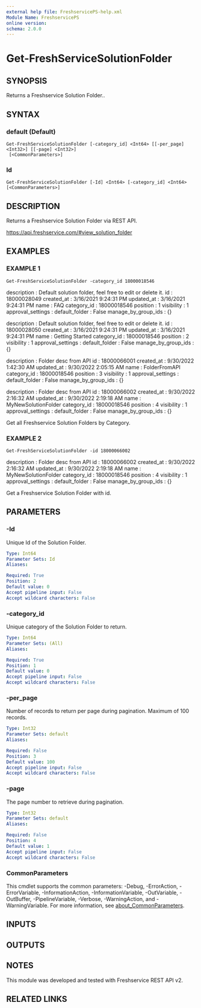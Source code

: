 ```yaml
---
external help file: FreshservicePS-help.xml
Module Name: FreshservicePS
online version:
schema: 2.0.0
---
```


# Get-FreshServiceSolutionFolder

## SYNOPSIS
Returns a Freshservice Solution Folder..

## SYNTAX

### default (Default)
```
Get-FreshServiceSolutionFolder [-category_id] <Int64> [[-per_page] <Int32>] [[-page] <Int32>]
 [<CommonParameters>]
```

### Id
```
Get-FreshServiceSolutionFolder [-Id] <Int64> [-category_id] <Int64> [<CommonParameters>]
```

## DESCRIPTION
Returns a Freshservice Solution Folder via REST API.

https://api.freshservice.com/#view_solution_folder

## EXAMPLES

### EXAMPLE 1
```
Get-FreshServiceSolutionFolder -category_id 18000018546
```

description         : Default solution folder, feel free to edit or delete it.
id                  : 18000028049
created_at          : 3/16/2021 9:24:31 PM
updated_at          : 3/16/2021 9:24:31 PM
name                : FAQ
category_id         : 18000018546
position            : 1
visibility          : 1
approval_settings   :
default_folder      : False
manage_by_group_ids : {}

description         : Default solution folder, feel free to edit or delete it.
id                  : 18000028050
created_at          : 3/16/2021 9:24:31 PM
updated_at          : 3/16/2021 9:24:31 PM
name                : Getting Started
category_id         : 18000018546
position            : 2
visibility          : 1
approval_settings   :
default_folder      : False
manage_by_group_ids : {}

description         : Folder desc from API
id                  : 18000066001
created_at          : 9/30/2022 1:42:30 AM
updated_at          : 9/30/2022 2:05:15 AM
name                : FolderFromAPI
category_id         : 18000018546
position            : 3
visibility          : 1
approval_settings   :
default_folder      : False
manage_by_group_ids : {}

description         : Folder desc from API
id                  : 18000066002
created_at          : 9/30/2022 2:16:32 AM
updated_at          : 9/30/2022 2:19:18 AM
name                : MyNewSolutionFolder
category_id         : 18000018546
position            : 4
visibility          : 1
approval_settings   :
default_folder      : False
manage_by_group_ids : {}

Get all Freshservice Solution Folders by Category.

### EXAMPLE 2
```
Get-FreshServiceSolutionFolder -id 18000066002
```

description         : Folder desc from API
id                  : 18000066002
created_at          : 9/30/2022 2:16:32 AM
updated_at          : 9/30/2022 2:19:18 AM
name                : MyNewSolutionFolder
category_id         : 18000018546
position            : 4
visibility          : 1
approval_settings   :
default_folder      : False
manage_by_group_ids : {}

Get a Freshservice Solution Folder with id.

## PARAMETERS

### -Id
Unique Id of the Solution Folder.

```yaml
Type: Int64
Parameter Sets: Id
Aliases:

Required: True
Position: 2
Default value: 0
Accept pipeline input: False
Accept wildcard characters: False
```

### -category_id
Unique category of the Solution Folder to return.

```yaml
Type: Int64
Parameter Sets: (All)
Aliases:

Required: True
Position: 1
Default value: 0
Accept pipeline input: False
Accept wildcard characters: False
```

### -per_page
Number of records to return per page during pagination. 
Maximum of 100 records.

```yaml
Type: Int32
Parameter Sets: default
Aliases:

Required: False
Position: 3
Default value: 100
Accept pipeline input: False
Accept wildcard characters: False
```

### -page
The page number to retrieve during pagination.

```yaml
Type: Int32
Parameter Sets: default
Aliases:

Required: False
Position: 4
Default value: 1
Accept pipeline input: False
Accept wildcard characters: False
```

### CommonParameters
This cmdlet supports the common parameters: -Debug, -ErrorAction, -ErrorVariable, -InformationAction, -InformationVariable, -OutVariable, -OutBuffer, -PipelineVariable, -Verbose, -WarningAction, and -WarningVariable. For more information, see [about_CommonParameters](http://go.microsoft.com/fwlink/?LinkID=113216).

## INPUTS

## OUTPUTS

## NOTES
This module was developed and tested with Freshservice REST API v2.

## RELATED LINKS
